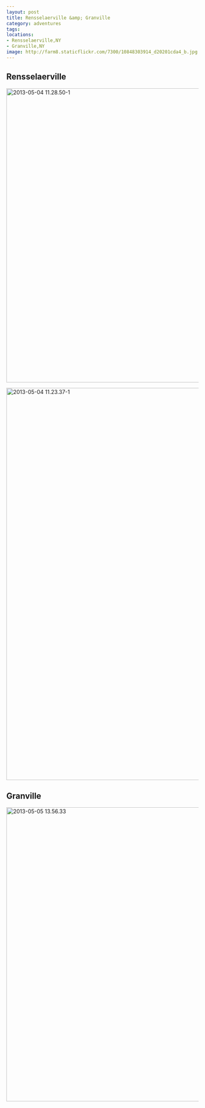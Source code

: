 ```yaml
---
layout: post
title: Rensselaerville &amp; Granville
category: adventures
tags:
locations: 
- Rensselaerville,NY
- Granville,NY
image: http://farm8.staticflickr.com/7300/10848303914_d20201cda4_b.jpg
---
```


## Rensselaerville

<a href="http://www.flickr.com/photos/katydecorah/10848217696/" title="2013-05-04 11.28.50-1 by katydecorah, on Flickr"><img src="http://farm3.staticflickr.com/2838/10848217696_e501175023_b.jpg" width="1024" height="768" alt="2013-05-04 11.28.50-1"></a>

<a href="http://www.flickr.com/photos/katydecorah/10848303914/" title="2013-05-04 11.23.37-1 by katydecorah, on Flickr"><img src="http://farm8.staticflickr.com/7300/10848303914_d20201cda4_b.jpg" width="768" height="1024" alt="2013-05-04 11.23.37-1"></a>

## Granville

<a href="http://www.flickr.com/photos/katydecorah/10848219716/" title="2013-05-05 13.56.33 by katydecorah, on Flickr"><img src="http://farm4.staticflickr.com/3723/10848219716_1a72383007_b.jpg" width="1024" height="768" alt="2013-05-05 13.56.33"></a>